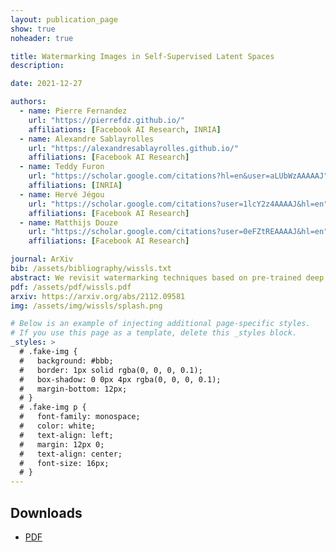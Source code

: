 ```yaml
---
layout: publication_page
show: true
noheader: true

title: Watermarking Images in Self-Supervised Latent Spaces
description: 

date: 2021-12-27

authors:
  - name: Pierre Fernandez
    url: "https://pierrefdz.github.io/"
    affiliations: [Facebook AI Research, INRIA]
  - name: Alexandre Sablayrolles
    url: "https://alexandresablayrolles.github.io/"
    affiliations: [Facebook AI Research]
  - name: Teddy Furon
    url: "https://scholar.google.com/citations?hl=en&user=aLUbWzAAAAAJ"
    affiliations: [INRIA]
  - name: Hervé Jégou
    url: "https://scholar.google.com/citations?user=1lcY2z4AAAAJ&hl=en"
    affiliations: [Facebook AI Research]
  - name: Matthijs Douze
    url: "https://scholar.google.com/citations?user=0eFZtREAAAAJ&hl=en"
    affiliations: [Facebook AI Research]

journal: ArXiv
bib: /assets/bibliography/wissls.txt
abstract: We revisit watermarking techniques based on pre-trained deep networks, in the light of self-supervised approaches. We present a way to embed both marks and binary messages into their latent spaces, leveraging data augmentation at marking time. Our method can operate at any resolution and creates watermarks robust to a broad range of transformations (rotations, crops, JPEG, contrast, etc). It significantly outperforms the previous zero-bit methods, and its performance on multi-bit watermarking is on par with state-of-the-art encoder-decoder architectures trained end-to-end for watermarking. Our implementation and models will be made publicly available.
pdf: /assets/pdf/wissls.pdf 
arxiv: https://arxiv.org/abs/2112.09581
img: /assets/img/wissls/splash.png

# Below is an example of injecting additional page-specific styles.
# If you use this page as a template, delete this _styles block.
_styles: >
  # .fake-img {
  #   background: #bbb;
  #   border: 1px solid rgba(0, 0, 0, 0.1);
  #   box-shadow: 0 0px 4px rgba(0, 0, 0, 0.1);
  #   margin-bottom: 12px;
  # }
  # .fake-img p {
  #   font-family: monospace;
  #   color: white;
  #   text-align: left;
  #   margin: 12px 0;
  #   text-align: center;
  #   font-size: 16px;
  # }
---
```


## Downloads

- [PDF]({{page.pdf}})
